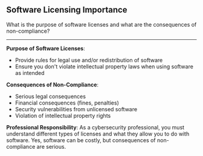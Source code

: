 ## Software Licensing Importance

What is the purpose of software licenses and what are the consequences of non-compliance?

---

**Purpose of Software Licenses**:
- Provide rules for legal use and/or redistribution of software
- Ensure you don't violate intellectual property laws when using software as intended

**Consequences of Non-Compliance**:
- Serious legal consequences
- Financial consequences (fines, penalties)
- Security vulnerabilities from unlicensed software
- Violation of intellectual property rights

**Professional Responsibility**: As a cybersecurity professional, you must understand different types of licenses and what they allow you to do with software. Yes, software can be costly, but consequences of non-compliance are serious.

